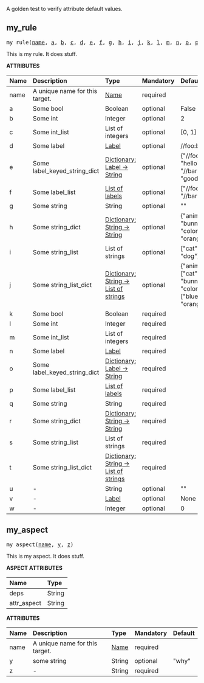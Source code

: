 <!-- Generated with Stardoc: http://skydoc.bazel.build -->

A golden test to verify attribute default values.

<a id="my_rule"></a>

## my_rule

<pre>
my_rule(<a href="#my_rule-name">name</a>, <a href="#my_rule-a">a</a>, <a href="#my_rule-b">b</a>, <a href="#my_rule-c">c</a>, <a href="#my_rule-d">d</a>, <a href="#my_rule-e">e</a>, <a href="#my_rule-f">f</a>, <a href="#my_rule-g">g</a>, <a href="#my_rule-h">h</a>, <a href="#my_rule-i">i</a>, <a href="#my_rule-j">j</a>, <a href="#my_rule-k">k</a>, <a href="#my_rule-l">l</a>, <a href="#my_rule-m">m</a>, <a href="#my_rule-n">n</a>, <a href="#my_rule-o">o</a>, <a href="#my_rule-p">p</a>, <a href="#my_rule-q">q</a>, <a href="#my_rule-r">r</a>, <a href="#my_rule-s">s</a>, <a href="#my_rule-t">t</a>, <a href="#my_rule-u">u</a>, <a href="#my_rule-v">v</a>, <a href="#my_rule-w">w</a>)
</pre>

This is my rule. It does stuff.

**ATTRIBUTES**


| Name  | Description | Type | Mandatory | Default |
| :------------- | :------------- | :------------- | :------------- | :------------- |
| <a id="my_rule-name"></a>name |  A unique name for this target.   | <a href="https://bazel.build/docs/build-ref.html#name">Name</a> | required |  |
| <a id="my_rule-a"></a>a |  Some bool   | Boolean | optional | False |
| <a id="my_rule-b"></a>b |  Some int   | Integer | optional | 2 |
| <a id="my_rule-c"></a>c |  Some int_list   | List of integers | optional | [0, 1] |
| <a id="my_rule-d"></a>d |  Some label   | <a href="https://bazel.build/docs/build-ref.html#labels">Label</a> | optional | //foo:bar |
| <a id="my_rule-e"></a>e |  Some label_keyed_string_dict   | <a href="https://bazel.build/docs/skylark/lib/dict.html">Dictionary: Label -> String</a> | optional | {"//foo:bar": "hello", "//bar:baz": "goodbye"} |
| <a id="my_rule-f"></a>f |  Some label_list   | <a href="https://bazel.build/docs/build-ref.html#labels">List of labels</a> | optional | ["//foo:bar", "//bar:baz"] |
| <a id="my_rule-g"></a>g |  Some string   | String | optional | "" |
| <a id="my_rule-h"></a>h |  Some string_dict   | <a href="https://bazel.build/docs/skylark/lib/dict.html">Dictionary: String -> String</a> | optional | {"animal": "bunny", "color": "orange"} |
| <a id="my_rule-i"></a>i |  Some string_list   | List of strings | optional | ["cat", "dog"] |
| <a id="my_rule-j"></a>j |  Some string_list_dict   | <a href="https://bazel.build/docs/skylark/lib/dict.html">Dictionary: String -> List of strings</a> | optional | {"animal": ["cat", "bunny"], "color": ["blue", "orange"]} |
| <a id="my_rule-k"></a>k |  Some bool   | Boolean | required |  |
| <a id="my_rule-l"></a>l |  Some int   | Integer | required |  |
| <a id="my_rule-m"></a>m |  Some int_list   | List of integers | required |  |
| <a id="my_rule-n"></a>n |  Some label   | <a href="https://bazel.build/docs/build-ref.html#labels">Label</a> | required |  |
| <a id="my_rule-o"></a>o |  Some label_keyed_string_dict   | <a href="https://bazel.build/docs/skylark/lib/dict.html">Dictionary: Label -> String</a> | required |  |
| <a id="my_rule-p"></a>p |  Some label_list   | <a href="https://bazel.build/docs/build-ref.html#labels">List of labels</a> | required |  |
| <a id="my_rule-q"></a>q |  Some string   | String | required |  |
| <a id="my_rule-r"></a>r |  Some string_dict   | <a href="https://bazel.build/docs/skylark/lib/dict.html">Dictionary: String -> String</a> | required |  |
| <a id="my_rule-s"></a>s |  Some string_list   | List of strings | required |  |
| <a id="my_rule-t"></a>t |  Some string_list_dict   | <a href="https://bazel.build/docs/skylark/lib/dict.html">Dictionary: String -> List of strings</a> | required |  |
| <a id="my_rule-u"></a>u |  -   | String | optional | "" |
| <a id="my_rule-v"></a>v |  -   | <a href="https://bazel.build/docs/build-ref.html#labels">Label</a> | optional | None |
| <a id="my_rule-w"></a>w |  -   | Integer | optional | 0 |


<a id="my_aspect"></a>

## my_aspect

<pre>
my_aspect(<a href="#my_aspect-name">name</a>, <a href="#my_aspect-y">y</a>, <a href="#my_aspect-z">z</a>)
</pre>

This is my aspect. It does stuff.

**ASPECT ATTRIBUTES**


| Name | Type |
| :------------- | :------------- |
| deps| String |
| attr_aspect| String |


**ATTRIBUTES**


| Name  | Description | Type | Mandatory | Default |
| :------------- | :------------- | :------------- | :------------- | :------------- |
| <a id="my_aspect-name"></a>name |  A unique name for this target.   | <a href="https://bazel.build/docs/build-ref.html#name">Name</a> | required |   |
| <a id="my_aspect-y"></a>y |  some string   | String | optional |  "why" |
| <a id="my_aspect-z"></a>z |  -   | String | required |   |



